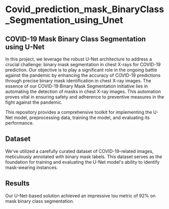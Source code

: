# Covid_prediction_mask_BinaryClass_Segmentation_using_Unet
## COVID-19 Mask Binary Class Segmentation using U-Net
In this project, we leverage the robust U-Net architecture to address a crucial challenge: binary mask segmentation in chest X-rays for COVID-19 prediction.
Our objective is to play a significant role in the ongoing battle against the pandemic by enhancing the accuracy of COVID-19 predictions through precise binary mask identification in chest X-ray images.
The essence of our COVID-19 Binary Mask Segmentation initiative lies in automating the detection of masks in chest X-ray images. This automation proves vital in ensuring safety and adherence to preventive measures in the fight against the pandemic.

This repository provides a comprehensive toolkit for implementing the U-Net model, preprocessing data, training the model, and evaluating its performance.

## Dataset
We've utilized a carefully curated dataset of COVID-19-related images, meticulously annotated with binary mask labels. 
This dataset serves as the foundation for training and evaluating the U-Net model's ability to identify mask-wearing instances.

## Results
Our U-Net-based solution achieved an impressive Iou metric of 92% on mask binary class segmentation.
